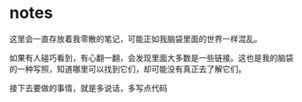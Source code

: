 notes
=====

这里会一直存放着我零散的笔记，可能正如我脑袋里面的世界一样混乱。

如果有人碰巧看到，有心翻一翻，会发现里面大多数是一些链接。这也是我的脑袋的一种写照，知道哪里可以找到它们，却可能没有真正去了解它们。

接下去要做的事情，就是多说话，多写点代码
